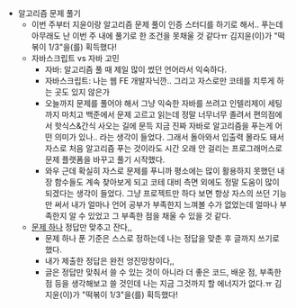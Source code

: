 - 알고리즘 문제 풀기
  - 이번 주부터 지윤이랑 알고리즘 문제 풀이 인증 스터디를 하기로 해서.. 푸는데 아무래도 난 이번 주 내에 풀기로 한 조건을 못채울 것 같다ㅠ 김지윤(이)가 "떡볶이 1/3"을(를) 획득했다!
  - 자바스크립트 vs 자바 고민
    - 자바: 알고리즘 풀 때 제일 많이 썼던 언어라서 익숙하다.
    - 자바스크립트: 나는 웹 FE 개발자닉깐.. 그리고 자스로만 코테를 치루게 하는 곳도 있지 않은가
    - 오늘까지 문제를 풀어야 해서 그냥 익숙한 자바를 쓰려고 인텔리제이 세팅까지 마치고 백준에서 문제 고르고 읽는데 정말 너무너무 졸려서 편의점에서 핫식스&간식 사오는 길에 문득 지금 진짜 자바로 알고리즘을 푸는게 어떤 의미가 있나.. 라는 생각이 들었다. 그래서 돌아와서 입출력 몰라도 돼서 자스로 처음 알고리즘 푸는 것이라도 시간 오래 안 걸리는 프로그래머스로 문제 플랫폼을 바꾸고 풀기 시작했다.
    - 와우 근데 확실히 자스로 문제를 푸니까 평소에는 많이 활용하지 못했던 내장 함수들도 계속 찾아보게 되고 코테 대비 측면 외에도 정말 도움이 많이 되겠다는 생각이 들었다. 그냥 프로젝트만 하다 보면 항상 자스의 쓰던 기능만 써서 내가 얼마나 언어 공부가 부족한지 느껴볼 수가 없었는데 얼마나 부족한지 알 수 있었고 그 부족한 점을 채울 수 있을 것 같다.
  - [문제 하나](https://programmers.co.kr/learn/courses/30/lessons/42862) 정답만 맞추고 잔다,,
    - 문제 하나 푼 기준은 스스로 정하는데 나는 정답을 맞춘 후 글까지 쓰기로 했다.
    - 내가 제출한 정답은 완전 엉진망창이다,,
    - 글은 정답만 맞춰서 쓸 수 있는 것이 아니라 더 좋은 코드, 배운 점, 부족한 점 등을 생각해보고 쓸 것인데 나는 지금 그것까지 할 에너지가 없다.ㅠ 김지윤(이)가 "떡볶이 1/3"을(를) 획득했다!
